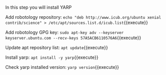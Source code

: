 In this step you will install YARP

Add robotology repository:
`echo "deb http://www.icub.org/ubuntu xenial contrib/science" > /etc/apt/sources.list.d/icub.list`{{execute}}

Add robotology GPG key:
`sudo apt-key adv --keyserver keyserver.ubuntu.com --recv-keys 57A5ACB6110576A6`{{execute}}

Update apt repository list:
`apt update`{{execute}}

Install yarp:
`apt install -y yarp`{{execute}}

Check yarp installed version:
`yarp version`{{execute}}
